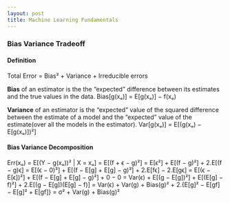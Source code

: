 ```yaml
---
layout: post
title: Machine Learning Fundamentals
---
```


### Bias Variance Tradeoff

#### Definition
Total Error = Bias² + Variance + Irreducible errors

**Bias** of an estimator is the the “expected” difference between its estimates and the true values in the data.
Bias[g(xₒ)] = E[g(xₒ)] − f(xₒ)

**Variance** of an estimator is the “expected” value of the squared difference between the estimate of a model and the “expected” value of the estimate(over all the models in the estimator).
Var[g(xₒ)] = E[(g(xₒ) − E[g(xₒ)])²]

#### Bias Variance Decomposition
Err(xₒ) = E[(Y − g(xₒ))² | X = xₒ]
= E[(f + ϵ − g)²]
= E[ϵ²] + E[(f − g)²] + 2.E[(f − g)ϵ]
= E[(ϵ − 0)²] + E[(f − E[g] + E[g] − g)²] + 2.E[fϵ] − 2.E[gϵ]
= E[(ϵ − E[ϵ])²] + E[(f − E[g] + E[g] − g)²] + 0 − 0
= Var(ϵ) + E[(g − E[g])²] + E[(E[g] − f)²] + 2.E[(g − E[g])(E[g] − f)]
= Var(ϵ) + Var(g) + Bias(g)² + 2.{E[g]² − E[gf] − E[g]² + E[gf]}
= σ² + Var(g) + Bias(g)²
